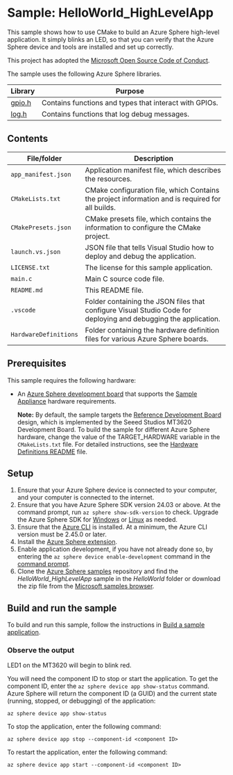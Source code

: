 # Sample: HelloWorld_HighLevelApp

This sample shows how to use CMake to build an Azure Sphere high-level application. It simply blinks an LED, so that you can verify that the Azure Sphere device and tools are installed and set up correctly.

This project has adopted the [Microsoft Open Source Code of Conduct](https://opensource.microsoft.com/codeofconduct/).

The sample uses the following Azure Sphere libraries.

| Library | Purpose |
|---------|---------|
| [gpio.h](https://learn.microsoft.com/azure-sphere/reference/applibs-reference/applibs-gpio/gpio-overview) |Contains functions and types that interact with GPIOs.  |
| [log.h](https://learn.microsoft.com/azure-sphere/reference/applibs-reference/applibs-log/log-overview) | Contains functions that log debug messages. |

## Contents

| File/folder         | Description |
|---------------------|-------------|
| `app_manifest.json`   | Application manifest file, which describes the resources. |
| `CMakeLists.txt`      | CMake configuration file, which Contains the project information and is required for all builds. |
| `CMakePresets.json`   | CMake presets file, which contains the information to configure the CMake project. |
| `launch.vs.json`      | JSON file that tells Visual Studio how to deploy and debug the application. |
| `LICENSE.txt`         | The license for this sample application. |
| `main.c`              | Main C source code file. |
| `README.md`           | This README file. |
| `.vscode`             | Folder containing the JSON files that configure Visual Studio Code for deploying and debugging the application. |
| `HardwareDefinitions` | Folder containing the hardware definition files for various Azure Sphere boards. |

## Prerequisites

This sample requires the following hardware:

- An [Azure Sphere development board](https://aka.ms/azurespheredevkits) that supports the [Sample Appliance](../../../HardwareDefinitions) hardware requirements.

   **Note:** By default, the sample targets the [Reference Development Board](https://learn.microsoft.com/azure-sphere/hardware/mt3620-reference-board-design) design, which is implemented by the Seeed Studios MT3620 Development Board. To build the sample for different Azure Sphere hardware, change the value of the TARGET_HARDWARE variable in the `CMakeLists.txt` file. For detailed instructions, see the [Hardware Definitions README](../../../HardwareDefinitions/README.md) file.

## Setup

1. Ensure that your Azure Sphere device is connected to your computer, and your computer is connected to the internet.
1. Ensure that you have Azure Sphere SDK version 24.03 or above. At the command prompt, run `az sphere show-sdk-version` to check. Upgrade the Azure Sphere SDK for [Windows](https://learn.microsoft.com/azure-sphere/install/install-sdk) or [Linux](https://learn.microsoft.com/azure-sphere/install/install-sdk-linux) as needed.
1. Ensure that the [Azure CLI](https://learn.microsoft.com/cli/azure/install-azure-cli) is installed. At a minimum, the Azure CLI version must be 2.45.0 or later.
1. Install the [Azure Sphere extension](https://learn.microsoft.com/azure-sphere/reference/cli/overview?view=azure-sphere-integrated).
1. Enable application development, if you have not already done so, by entering the `az sphere device enable-development` command in the [command prompt](https://learn.microsoft.com/azure-sphere/reference/cli/overview?view=azure-sphere-integrated).
1. Clone the [Azure Sphere samples](https://github.com/Azure/azure-sphere-samples) repository and find the *HelloWorld_HighLevelApp* sample in the *HelloWorld* folder or download the zip file from the [Microsoft samples browser](https://learn.microsoft.com/samples/azure/azure-sphere-samples/helloworld/).

## Build and run the sample

To build and run this sample, follow the instructions in [Build a sample application](../../../BUILD_INSTRUCTIONS.md).

### Observe the output

LED1 on the MT3620 will begin to blink red.

You will need the component ID to stop or start the application. To get the component ID, enter the `az sphere device app show-status` command. Azure Sphere will return the component ID (a GUID) and the current state (running, stopped, or debugging) of the application:

```
az sphere device app show-status
```

To stop the application, enter the following command:

```
az sphere device app stop --component-id <component ID>
```

To restart the application, enter the following command:

```
az sphere device app start --component-id <component ID>
```
